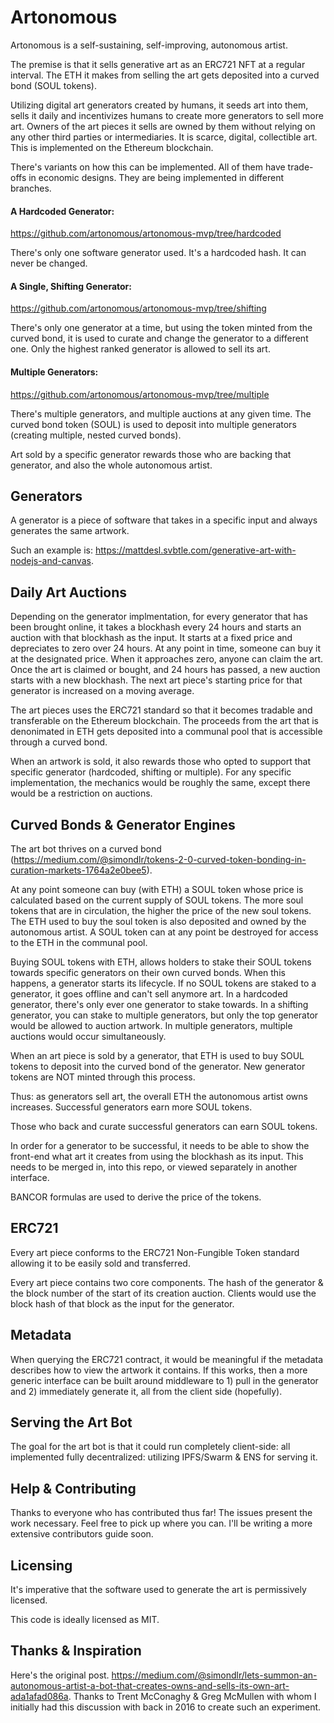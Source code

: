 # Artonomous

Artonomous is a self-sustaining, self-improving, autonomous artist.

The premise is that it sells generative art as an ERC721 NFT at a regular interval. The ETH it makes from selling the art gets deposited into a curved bond (SOUL tokens).

Utilizing digital art generators created by humans, it seeds art into them, sells it daily and incentivizes humans to create more generators to sell more art. Owners of the art pieces it sells are owned by them without relying on any other third parties or intermediaries. It is scarce, digital, collectible art. This is implemented on the Ethereum blockchain.

There's variants on how this can be implemented. All of them have trade-offs in economic designs. They are being implemented in different branches.

#### A Hardcoded Generator:

https://github.com/artonomous/artonomous-mvp/tree/hardcoded

There's only one software generator used. It's a hardcoded hash. It can never be changed.

#### A Single, Shifting Generator:

https://github.com/artonomous/artonomous-mvp/tree/shifting

There's only one generator at a time, but using the token minted from the curved bond, it is used to curate and change the generator to a different one. Only the highest ranked generator is allowed to sell its art.

#### Multiple Generators:

https://github.com/artonomous/artonomous-mvp/tree/multiple

There's multiple generators, and multiple auctions at any given time. The curved bond token (SOUL) is used to deposit into multiple generators (creating multiple, nested curved bonds).

Art sold by a specific generator rewards those who are backing that generator, and also the whole autonomous artist.

## Generators

A generator is a piece of software that takes in a specific input and always generates the same artwork.

Such an example is: https://mattdesl.svbtle.com/generative-art-with-nodejs-and-canvas.

## Daily Art Auctions

Depending on the generator implmentation, for every generator that has been brought online, it takes a blockhash every 24 hours and starts an auction with that blockhash as the input. It starts at a fixed price and depreciates to zero over 24 hours. At any point in time, someone can buy it at the designated price. When it approaches zero, anyone can claim the art. Once the art is claimed or bought, and 24 hours has passed, a new auction starts with a new blockhash. The next art piece's starting price for that generator is increased on a moving average.

The art pieces uses the ERC721 standard so that it becomes tradable and transferable on the Ethereum blockchain. The proceeds from the art that is denonimated in ETH gets deposited into a communal pool that is accessible through a curved bond.

When an artwork is sold, it also rewards those who opted to support that specific generator (hardcoded, shifting or multiple). For any specific implementation, the mechanics would be roughly the same, except there would be a restriction on auctions.

## Curved Bonds & Generator Engines

The art bot thrives on a curved bond (https://medium.com/@simondlr/tokens-2-0-curved-token-bonding-in-curation-markets-1764a2e0bee5).

At any point someone can buy (with ETH) a SOUL token whose price is calculated based on the current supply of SOUL tokens. The more soul tokens that are in circulation, the higher the price of the new soul tokens. The ETH used to buy the soul token is also deposited and owned by the autonomous artist. A SOUL token can at any point be destroyed for access to the ETH in the communal pool.

Buying SOUL tokens with ETH, allows holders to stake their SOUL tokens towards specific generators on their own curved bonds. When this happens, a generator starts its lifecycle. If no SOUL tokens are staked to a generator, it goes offline and can't sell anymore art. In a hardcoded generator, there's only ever one generator to stake towards. In a shifting generator, you can stake to multiple generators, but only the top generator would be allowed to auction artwork. In multiple generators, multiple auctions would occur simultaneously.

When an art piece is sold by a generator, that ETH is used to buy SOUL tokens to deposit into the curved bond of the generator. New generator tokens are NOT minted through this process.

Thus: as generators sell art, the overall ETH the autonomous artist owns increases. Successful generators earn more SOUL tokens.

Those who back and curate successful generators can earn SOUL tokens.

In order for a generator to be successful, it needs to be able to show the front-end what art it creates from using the blockhash as its input. This needs to be merged in, into this repo, or viewed separately in another interface.

BANCOR formulas are used to derive the price of the tokens.

## ERC721

Every art piece conforms to the ERC721 Non-Fungible Token standard allowing it to be easily sold and transferred.

Every art piece contains two core components. The hash of the generator & the block number of the start of its creation auction. Clients would use the block hash of that block as the input for the generator.

## Metadata

When querying the ERC721 contract, it would be meaningful if the metadata describes how to view the artwork it contains. If this works, then a more generic interface can be built around middleware to 1) pull in the generator and 2) immediately generate it, all from the client side (hopefully).

## Serving the Art Bot

The goal for the art bot is that it could run completely client-side: all implemented fully decentralized: utilizing IPFS/Swarm & ENS for serving it.

## Help & Contributing

Thanks to everyone who has contributed thus far! The issues present the work necessary. Feel free to pick up where you can. I'll be writing a more extensive contributors guide soon.

## Licensing

It's imperative that the software used to generate the art is permissively licensed.

This code is ideally licensed as MIT.

## Thanks & Inspiration

Here's the original post. https://medium.com/@simondlr/lets-summon-an-autonomous-artist-a-bot-that-creates-owns-and-sells-its-own-art-ada1afad086a. Thanks to Trent McConaghy & Greg McMullen with whom I initially had this discussion with back in 2016 to create such an experiment.
